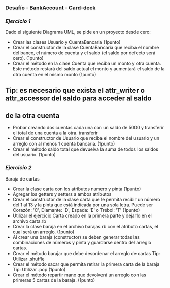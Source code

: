 ### Desafío - BankAccount - Card-deck

### *Ejercicio 1*
Dado el siguiente Diagrama UML, se pide en un proyecto desde cero:

+ Crear las clases Usuario y CuentaBancaria (1punto)
+ Crear el constructor de la clase CuentaBancaria que reciba el nombre del banco, el número de
cuenta y el saldo (el saldo por defecto será cero). (1punto)
+ Crear el método
en la clase Cuenta que reciba un monto y otra cuenta. Este método restará del saldo actual el
monto y aumentará el saldo de la otra cuenta en el mismo monto (1punto)
## Tip: es necesario que exista el attr_writer o attr_accessor del saldo para acceder al saldo
## de la otra cuenta
+ Probar creando dos cuentas cada una con un saldo de 5000 y transferir el total de una cuenta a
la otra.
transferir
+ Crear el constructor de Usuario que reciba el nombre del usuario y un arreglo con al menos 1
cuenta bancaria. (1punto)
+ Crear el método saldo total que devuelva la suma de todos los saldos del usuario. (1punto)

### *Ejercicio 2*
Baraja de cartas

+ Crear la clase carta con los atributos numero y pinta (1punto)
+ Agregar los getters y setters a ambos atributos
+ Crear el constructor de la clase carta que le permita recibir un número del 1 al 13 y la pinta que
está indicada por una sola letra. Puede ser Corazón: 'C', Diamante: 'D', Espada: 'E' o Trébol: 'T'
(1punto)
+ Utilizar el ejercicio Carta creado en la primera parte y dejarlo en el archivo carta.rb
+ Crear la clase baraja en el archivo barajas.rb con el atributo cartas, el cual será un arreglo.
(1punto)
+ Al crear una baraja (constructor) se deben generar todas las combinaciones de números y pinta
y guardarse dentro del arreglo cartas.
+ Crear el método barajar que debe desordenar el arreglo de cartas Tip: Utilizar .shuffle
+ Crear el método sacar que permita retirar la primera carta de la baraja Tip: Utilizar .pop
(1punto)
+ Crear el método repartir mano que devolverá un arreglo con las primeras 5 cartas de la baraja.
(1punto)